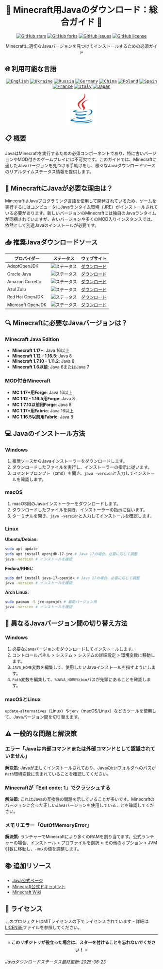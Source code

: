 <div align="center">

# 🌟 Minecraft用Javaのダウンロード：総合ガイド 🌟

[![GitHub stars](https://img.shields.io/github/stars/BANSAFAn/Java-On-Minecraft?style=social)](https://github.com/BANSAFAn/Java-On-Minecraft/stargazers)
[![GitHub forks](https://img.shields.io/github/forks/BANSAFAn/Java-On-Minecraft?style=social)](https://github.com/BANSAFAn/Java-On-Minecraft/network/members)
[![GitHub issues](https://img.shields.io/github/issues/BANSAFAn/Java-On-Minecraft)](https://github.com/BANSAFAn/Java-On-Minecraft/issues)
[![GitHub license](https://img.shields.io/github/license/BANSAFAn/Java-On-Minecraft)](https://github.com/BANSAFAn/Java-On-Minecraft/blob/main/LICENSE)

<p>Minecraftに適切なJavaバージョンを見つけてインストールするための必須ガイド</p>

</div>

## 🌐 利用可能な言語

<div align="center">

<kbd>[<img title="English" alt="English" src="https://upload.wikimedia.org/wikipedia/commons/thumb/a/a5/Flag_of_the_United_Kingdom_%281-2%29.svg/1200px-Flag_of_the_United_Kingdom_%281-2%29.svg.png" width="22">](../README.md)</kbd>
<kbd>[<img title="Ukraine" alt="Ukraine" src="https://upload.wikimedia.org/wikipedia/commons/thumb/4/49/Flag_of_Ukraine.svg/1280px-Flag_of_Ukraine.svg.png" width="22">](README.ua.md)</kbd>
<kbd>[<img title="Russia" alt="Russia" src="https://upload.wikimedia.org/wikipedia/commons/thumb/f/f3/Flag_of_Russia.svg/1280px-Flag_of_Russia.svg.png" width="22">](README.ru.md)</kbd>
<kbd>[<img title="Germany" alt="Germany" src="https://upload.wikimedia.org/wikipedia/en/thumb/b/ba/Flag_of_Germany.svg/640px-Flag_of_Germany.svg.png" width="22">](README.de.md)</kbd>
<kbd>[<img title="China" alt="China" src="https://upload.wikimedia.org/wikipedia/commons/thumb/f/fa/Flag_of_the_People%27s_Republic_of_China.svg/800px-Flag_of_the_People%27s_Republic_of_China.svg.png" width="22">](README.zh.md)</kbd>
<kbd>[<img title="Poland" alt="Poland" src="https://upload.wikimedia.org/wikipedia/en/1/12/Flag_of_Poland.svg" width="22">](README.pl.md)</kbd>
<kbd>[<img title="Spain" alt="Spain" src="https://upload.wikimedia.org/wikipedia/commons/thumb/9/9a/Flag_of_Spain.svg/1200px-Flag_of_Spain.svg.png" width="22">](README.es.md)</kbd>
<kbd>[<img title="France" alt="France" src="https://upload.wikimedia.org/wikipedia/commons/thumb/c/c3/Flag_of_France.svg/1200px-Flag_of_France.svg.png" width="22">](README.fr.md)</kbd>
<kbd>[<img title="Italy" alt="Italy" src="https://upload.wikimedia.org/wikipedia/commons/thumb/0/03/Flag_of_Italy.svg/1500px-Flag_of_Italy.svg.png" width="22">](README.it.md)</kbd>
<kbd>[<img title="Japan" alt="Japan" src="https://upload.wikimedia.org/wikipedia/commons/thumb/9/9e/Flag_of_Japan.svg/1200px-Flag_of_Japan.svg.png" width="22">](README.ja.md)</kbd>

</div>

<div align="center">
<img src="https://raw.githubusercontent.com/devicons/devicon/master/icons/java/java-original.svg" alt="java" width="100" height="100"/>
</div>

## 📋 概要

JavaはMinecraftを実行するための必須コンポーネントであり、特に古いバージョンやMOD付きのゲームプレイには不可欠です。このガイドでは、Minecraftに適したJavaバージョンを見つける手助けをし、様々なJavaダウンロードソースのリアルタイムステータス情報を提供します。

## 🤔 MinecraftにJavaが必要な理由は？

MinecraftはJavaプログラミング言語を使用して開発されているため、ゲームを実行するにはコンピュータにJavaランタイム環境（JRE）がインストールされている必要があります。新しいバージョンのMinecraftには独自のJavaランタイムが同梱されていますが、古いバージョンや多くのMOD入りインスタンスでは、依然として別途Javaのインストールが必要です。

## 📥 推奨Javaダウンロードソース

<div align="center">

| プロバイダー      | ステータス                                                                                      | ウェブサイト                                                                |
|-------------------|-------------------------------------------------------------------------------------------------|-----------------------------------------------------------------------------|
| AdoptOpenJDK      | ![ステータス](https://img.shields.io/badge/ステータス-利用可能-brightgreen)                     | [ダウンロード](https://adoptium.net/temurin/releases/)                      |
| Oracle Java       | ![ステータス](https://img.shields.io/badge/ステータス-利用可能-brightgreen)                     | [ダウンロード](https://www.oracle.com/java/technologies/downloads/)         |
| Amazon Corretto   | ![ステータス](https://img.shields.io/badge/ステータス-利用可能-brightgreen)                     | [ダウンロード](https://aws.amazon.com/corretto/?filtered-posts.sort-by=item.additionalFields.createdDate&filtered-posts.sort-order=desc) |
| Azul Zulu         | ![ステータス](https://img.shields.io/badge/ステータス-利用可能-brightgreen)                     | [ダウンロード](https://www.azul.com/downloads/?package=jdk)                 |
| Red Hat OpenJDK   | ![ステータス](https://img.shields.io/badge/ステータス-利用不可-red)                             | [ダウンロード](https://developers.redhat.com/products/openjdk/download)     |
| Microsoft OpenJDK | ![ステータス](https://img.shields.io/badge/ステータス-利用可能-brightgreen)                     | [ダウンロード](https://learn.microsoft.com/java/openjdk/download)           |

</div>

## 🔍 Minecraftに必要なJavaバージョンは？

### Minecraft Java Edition

- **Minecraft 1.17+**: Java 16以上
- **Minecraft 1.12 - 1.16.5**: Java 8
- **Minecraft 1.7.10 - 1.11.2**: Java 8
- **Minecraft 1.6以前**: Java 6またはJava 7

### MOD付きMinecraft

- **MC 1.17+用Forge**: Java 16以上
- **MC 1.12 - 1.16.5用Forge**: Java 8
- **MC 1.7.10以前用Forge**: Java 8
- **MC 1.17+用Fabric**: Java 16以上
- **MC 1.16.5以前用Fabric**: Java 8

## 💻 Javaのインストール方法

### Windows

1. 推奨ソースからJavaインストーラーをダウンロードします。
2. ダウンロードしたファイルを実行し、インストーラーの指示に従います。
3. コマンドプロンプト（cmd）を開き、`java -version`と入力してインストールを確認します。

### macOS

1. macOS用のJavaインストーラーをダウンロードします。
2. ダウンロードしたファイルを開き、インストーラーの指示に従います。
3. ターミナルを開き、`java -version`と入力してインストールを確認します。

### Linux

**Ubuntu/Debian:**
```bash
sudo apt update
sudo apt install openjdk-17-jre # Java 17の場合、必要に応じて調整
java -version # インストールを確認
```

**Fedora/RHEL:**
```bash
sudo dnf install java-17-openjdk # Java 17の場合、必要に応じて調整
java -version # インストールを確認
```

**Arch Linux:**
```bash
sudo pacman -S jre-openjdk # 最新バージョン用
java -version # インストールを確認
```

## 🔄 異なるJavaバージョン間の切り替え方法

### Windows

1. 必要なJavaバージョンをダウンロードしてインストールします。
2. コントロールパネル > システム > システムの詳細設定 > 環境変数に移動します。
3. `JAVA_HOME`変数を編集して、使用したいJavaインストールを指すようにします。
4. `Path`変数を編集して、`%JAVA_HOME%\bin`パスが先頭にあることを確認します。

### macOSとLinux

`update-alternatives`（Linux）や`jenv`（macOS/Linux）などのツールを使用して、Javaバージョン間を切り替えます。

## ⚠️ 一般的な問題と解決策

### エラー「Javaは内部コマンドまたは外部コマンドとして認識されていません」

**解決策:** Javaが正しくインストールされており、Javaの`bin`フォルダへのパスが`Path`環境変数に含まれていることを確認してください。

### Minecraftが「Exit code: 1」でクラッシュする

**解決策:** これはJavaの互換性の問題を示していることが多いです。Minecraftのバージョンに合った正しいJavaバージョンを使用していることを確認してください。

### メモリエラー「OutOfMemoryError」

**解決策:** ランチャーでMinecraftにより多くのRAMを割り当てます。公式ランチャーの場合、インストール > プロファイルを選択 > その他のオプション > JVM引数に移動し、`-Xmx`の値を調整します。

## 📚 追加リソース

- [Java公式ページ](https://www.java.com/)
- [Minecraft公式ドキュメント](https://minecraft.net/)
- [Minecraft Wiki](https://minecraft.fandom.com/)

## 📜 ライセンス

このプロジェクトはMITライセンスの下でライセンスされています - 詳細は[LICENSE](../LICENSE)ファイルを参照してください。

---

<div align="center">

⭐ **このリポジトリが役立った場合は、スターを付けることを忘れないでください！** ⭐

</div>


*Javaダウンロードステータス最終更新: 2025-06-23*
